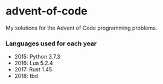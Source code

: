 # advent-of-code

My solutions for the Advent of Code programming problems.

### Languages used for each year

- 2015: Python 3.7.3
- 2016: Lua 5.2.4
- 2017: Rust 1.45
- 2018: tbd
